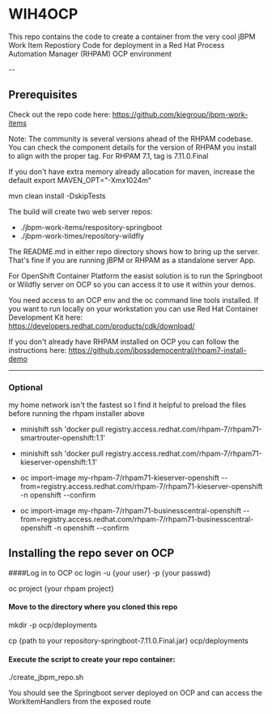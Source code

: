 # WIH4OCP
This repo contains the code to create a container from the very cool jBPM Work Item Repostiory Code for deployment in a Red Hat Process Automation Manager (RHPAM) OCP environment

--
## Prerequisites
Check out the repo code here:
<https://github.com/kiegroup/jbpm-work-items>

Note: The community is several versions ahead of the RHPAM codebase. You can check the component details for the version of RHPAM you install to align with the proper tag. For RHPAM 7.1, tag is 7.11.0.Final

If you don't have extra memory already allocation for maven, increase the default
export MAVEN_OPT="-Xmx1024m"

mvn clean install -DskipTests

The build will create two web server repos:

- ./jbpm-work-items/respository-springboot
- ./jbpm-work-times/repository-wildfly

The README.md in either repo directory shows how to bring up the server. That's fine if you are running jBPM or RHPAM as a standalone server App.


For OpenShift Container Platform the easist solution is to run the Springboot or Wildfly server on OCP so you can access it to use it within your demos.

You need access to an OCP env and the oc command line tools installed. If you want to run locally on your workstation you can use Red Hat Container Development Kit here: <https://developers.redhat.com/products/cdk/download/>

If you don't already have RHPAM installed on OCP you can follow the instructions here:
<https://github.com/jbossdemocentral/rhpam7-install-demo>

---
### Optional
my home network isn't the fastest so I find it helpful to preload the files before running the rhpam installer above

- minishift ssh 'docker pull registry.access.redhat.com/rhpam-7/rhpam71-smartrouter-openshift:1.1'

- minishift ssh 'docker pull registry.access.redhat.com/rhpam-7/rhpam71-kieserver-openshift:1.1'

- oc import-image my-rhpam-7/rhpam71-kieserver-openshift --from=registry.access.redhat.com/rhpam-7/rhpam71-kieserver-openshift -n openshift --confirm

- oc import-image my-rhpam-7/rhpam71-businesscentral-openshift --from=registry.access.redhat.com/rhpam-7/rhpam71-businesscentral-openshift -n openshift --confirm

## Installing the repo sever on OCP

####Log in to OCP
oc login -u {your user} -p {your passwd}

oc project {your rhpam project}

#### Move to the directory where you cloned this repo

mkdir -p ocp/deployments

cp {path to your repository-springboot-7.11.0.Final.jar} ocp/deployments

#### Execute the script to create your repo container:

./create_jbpm_repo.sh

You should see the Springboot server deployed on OCP and can access the WorkItemHandlers from the exposed route





